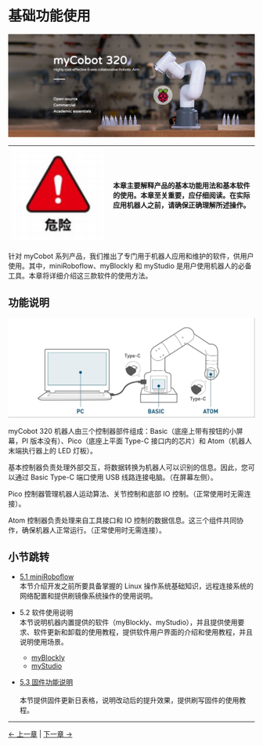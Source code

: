 # 基础功能使用

![1](../resources/4-FirstInstallAndUse/320Pi.jpg)

| <img src="../resources/3-UserNotes/3.1-SafetyInstructions/danger.png" alt="img-1" width="600" height=“auto” /> | **本章主要解释产品的基本功能用法和基本软件的使用。本章至关重要，应仔细阅读。在实际应用机器人之前，请确保正确理解所述操作。** |
| -------------------------------------------------------------------------------------------------------------- | ---------------------------------------------------------------------------------------------------------------------------- |

针对 myCobot 系列产品，我们推出了专门用于机器人应用和维护的软件，供用户使用。其中，miniRoboflow、myBlockly 和 myStudio 是用户使用机器人的必备工具。本章将详细介绍这三款软件的使用方法。

## 功能说明

<img src="../resources/4-FirstInstallAndUse/320withPC.jpg" alt="img-1" width="600" height=“auto” />

myCobot 320 机器人由三个控制器部件组成：Basic（底座上带有按钮的小屏幕，PI 版本没有）、Pico（底座上平面 Type-C 接口内的芯片）和 Atom（机器人末端执行器上的 LED 灯板）。

基本控制器负责处理外部交互，将数据转换为机器人可以识别的信息。因此，您可以通过 Basic Type-C 端口使用 USB 线路连接电脑。（在屏幕左侧）。

Pico 控制器管理机器人运动算法、关节控制和底部 IO 控制。（正常使用时无需连接）。

Atom 控制器负责处理来自工具接口和 IO 控制的数据信息。这三个组件共同协作，确保机器人正常运行。（正常使用时无需连接）。

## 小节跳转

- [5.1 miniRoboflow](./5.1-SystemUsageInstructions/320m5/README.md)<br>
  本节介绍开发之前所要具备掌握的 Linux 操作系统基础知识，远程连接系统的网络配置和提供刷镜像系统操作的使用说明。

- 5.2 软件使用说明  
  本节说明机器内置提供的软件（myBlockly、myStudio），并且提供使用要求、软件更新和卸载的使用教程，提供软件用户界面的介绍和使用教程，并且说明使用场景。

  - [myBlockly](./5.2-ApplicationUse/myblockly/320m5/README.md)
  - [myStudio](./5.2-ApplicationUse/mystudio/320m5/README.md)

- [5.3 固件功能说明](./5.3-FirmwareUse/m5/1-firmware.md)<br>  
  本节提供固件更新日表格，说明改动后的提升效果，提供刷写固件的使用教程。

---

[← 上一章](../4-FirstInstallAndUse/4.1-Pi/4.1_320_PI_firstUse.md) | [下一章 →](../6-SDKDevelopment/README_M5.md)
